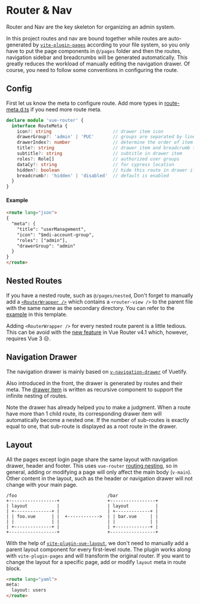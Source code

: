 # Router & Nav

Router and Nav are the key skeleton for organizing an admin system.

In this project routes and nav are bound together while routes are auto-generated by [`vite-plugin-pages`](https://github.com/hannoeru/vite-plugin-pages) according to your file system, so you only have to put the page components in `@/pages` folder and then the routes, navigation sidebar and breadcrumbs will be generated automatically. This greatly reduces the workload of manually editing the navigation drawer. Of course, you need to follow some conventions in configuring the route.

## Config

First let us know the meta to configure route. Add more types in [route-meta.d.ts](https://github.com/kingyue737/vitify-admin/blob/main/src/route-meta.d.ts) if you need more route meta.

```ts
declare module 'vue-router' {
  interface RouteMeta {
    icon?: string                       // drawer item icon
    drawerGroup?: 'admin' | 'PUC'       // groups are separated by line in drawer
    drawerIndex?: number                // determine the order of item in drawer
    title?: string                      // drawer item and breadcrumb text
    subtitle?: string                   // subtitle in drawer item
    roles?: Role[]                      // authorized user groups
    dataCy?: string                     // for cypress location
    hidden?: boolean                    // hide this route in drawer if truthy
    breadcrumb?: 'hidden' | 'disabled'  // default is enabled
  }
}
```

#### Example

```html
<route lang="json">
{
  "meta": {
    "title": "userManagement",
    "icon": "$mdi-account-group",
    "roles": ["admin"],
    "drawerGroup": "admin"
  }
}
</route>
```

## Nested Routes

If you have a nested route, such as `@/pages/nested`, Don't forget to manually add a [`<RouterWrapper />`](https://github.com/kingyue737/vitify-admin/blob/main/src/components/layout/RouterWrapper.vue) which contains a `<router-view />` to the parent file with the same name as the secondary directory. You can refer to the [example](https://github.com/kingyue737/vitify-admin/tree/main/src/pages/nested) in this template.

Adding `<RouterWrapper />` for every nested route parent is a little tedious. This can be avoid with the [new feature](https://github.com/vuejs/router/commit/e07c46938d0cc2ca2bc2b1d07fd543465121b60a) in Vue Router v4.1 which, however, requires Vue 3 😒.

## Navigation Drawer

The navigation drawer is mainly based on [`v-navigation-drawer`](https://vuetifyjs.com/en/components/navigation-drawers/) of Vuetify.

Also introduced in the front, the drawer is generated by routes and their meta. The [drawer item](https://github.com/kingyue737/vitify-admin/blob/main/src/components/layout/AppDrawerItem.vue) is written as recursive component to support the infinite nesting of routes.

Note the drawer has already helped you to make a judgment. When a route have more than 1 child route, its corresponding drawer item will automatically become a nested one. If the number of sub-routes is exactly equal to one, that sub-route is displayed as a root route in the drawer.

## Layout

All the pages except login page share the same layout with navigation drawer, header and footer. This uses `vue-router` [routing nesting](https://router.vuejs.org/guide/essentials/nested-routes.html), so in general, adding or modifying a page will only affect the main body (`v-main`). Other content in the layout, such as the header or navigation drawer will not change with your main page.

```
/foo                                  /bar
+------------------+                  +-----------------+
| layout           |                  | layout          |
| +--------------+ |                  | +-------------+ |
| | foo.vue      | |  +------------>  | | bar.vue     | |
| |              | |                  | |             | |
| +--------------+ |                  | +-------------+ |
+------------------+                  +-----------------+
```

With the help of [`vite-plugin-vue-layout`](https://github.com/JohnCampionJr/vite-plugin-vue-layouts), we don't need to manually add a parent layout component for every first-level route. The plugin works along with `vite-plugin-pages` and will transform the original router. If you want to change the layout for a specific page, add or modify `layout` meta in route block.

```html
<route lang="yaml">
meta:
  layout: users
</route>
```

